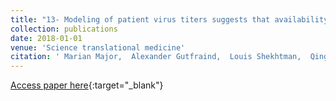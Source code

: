```yaml
---
title: "13- Modeling of patient virus titers suggests that availability of a vaccine could reduce hepatitis C virus transmission among injecting drug users"
collection: publications
date: 2018-01-01
venue: 'Science translational medicine'
citation: ' Marian Major,  Alexander Gutfraind,  Louis Shekhtman,  Qingwen Cui,  Alla Kachko,  Scott Cotler,  Behzad Hajarizadeh,  Rachel Sacks-Davis,  Kimberly Page,  Basmattee Boodram,  Harel Dahari, &quot;Modeling of patient virus titers suggests that availability of a vaccine could reduce hepatitis C virus transmission among injecting drug users.&quot; Science translational medicine, 2018.'
---
```

[Access paper here](https://stm.sciencemag.org/content/10/449/eaao4496.short?casa_token=9VFGwGd4q3UAAAAA:cDv2akhpGZtLhReXvP6hJOH1BTf0MFoHRFqleERjoOLzclxlryHX4oSyFnB9KVVg3j1U5Uv0kpba_Q){:target="_blank"}

